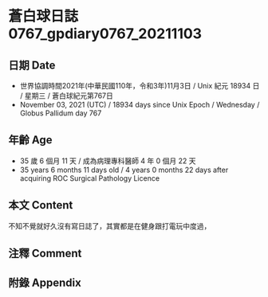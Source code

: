 [_metadata_:encoding]: - "utf-8"
[_metadata_:language]: - "zh-Hant-TW"
[_metadata_:fileformat]: - "markdown"
[_metadata_:MIME_type]: - "text/plain"
[_metadata_:markdown_version]: - "commonmark version 0.30"
[_metadata_:markdown_spec]: - "https://spec.commonmark.org/0.30/"

# 蒼白球日誌0767_gpdiary0767_20211103 #

## 日期 Date ##

* 世界協調時間2021年(中華民國110年，令和3年)11月3日 / Unix 紀元 18934 日 / 星期三 / 蒼白球紀元第767日
* November 03, 2021 (UTC) / 18934 days since Unix Epoch / Wednesday / Globus Pallidum day 767

## 年齡 Age ##

* 35 歲 6 個月 11 天 / 成為病理專科醫師 4 年 0 個月 22 天
* 35 years 6 months 11 days old / 4 years 0 months 22 days after acquiring ROC Surgical Pathology Licence

## 本文 Content ##

不知不覺就好久沒有寫日誌了，其實都是在健身跟打電玩中度過，

## 注釋 Comment ##

## 附錄 Appendix ##

